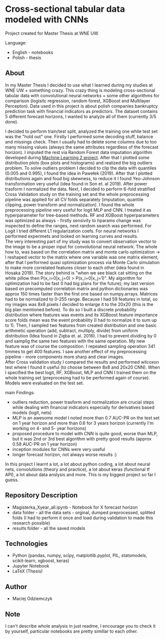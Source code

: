 # Cross-sectional tabular data modeled with CNNs
Project created for Master Thesis at WNE UW.

Language:
 - English - notebooks
 - Polish - thesis

## About
In my Master Thesis I decided to use what I learned during my studies at WNE UW + something crazy. This crazy thing is modeling cross-sectional tabular data with convolutional neural networks + some other algorithms for comparison (logisitc regression, random forest, XGBoost and Multilayer Percepton). Data used in this project is about polish companies bankruptcy prediction task with financial indicators as predictors. The dataset contains 5 different forecast horizons, I wanted to analyze all of them (currently 3/5 done). 

I decided to perform train/test split, analyzed the training one while test set was the "hold out" one. Firstly I performed some decoding stuff, balance and missings check. Then I usually had to delete some columns due to too many missing values (always the same attributes regardless of the forecast horizon). I imputed the rest via Random Forest data imputation algorithm developed during [Machine Learning 2 project](https://github.com/maciejodziemczyk/Can-PCA-extract-important-informations-from-non-significant-features-Neurak-Network-case). After that I plotted some distribution plots (box plots and histograms) and realized the big outliers problem. To solve outliers problem 
I decided to clip the data with quantiles (0.005 and 0.995), I found the idea in Pawełek (2019). After that I plotted distributions again and foud big skewness, to reduce it I found Yeo-Johnson transformation very useful (idea found in Son et. al 2019). After power trasform I normalized the data. Next, I decided to perform 6-fold stratified Cross Validation study on the training set and the whole preprocessing pipeline was applied for all CV folds separately (imputation, quantile clipping, power transform and normalization). 
I found the whole preprocessing pipeline very useful for logit MLP and CNN. I treated it as hyperparameter for tree-based methods. RF and XGBoost hyperparameters was optimized as always - firstly sensivity to hparams change was inspected to define the ranges, next random search was performed. For Logit I tried different L1 regularization coefs. For neural networks I performed experimets and looked on learning curves and results. <br>
The very interesting part of my study was to convert observation vector to the image to be a proper input for convolutional neural network. The whole how to, was based on the correlation matrix and monte carlo optimization -> I reshaped vector to the matrix where one variable was one matrix element, after that I performed quasi optimization process via Monte Carlo simulation to make more correlated features closer to each other (idea found in Hosaka 2019). The story behind is "when we see black cat sitting on the white pillow then P(x_i=0|x_j=0) > P(x_i=0|x_j=1)". My algorithm for optimization had to be fast (I had big plans for the future); my last version based on precomputed correlation matrix and python dictionaries was approx 150 times faster than the first one based on numpy.arrays. Matrices had to be normalized to 0-255 range. Because I had 59 features in total, so my images was 8x8 pixels I decided to enlarge it to the 20x20 (this is the big plan mentioned before). To do so I built a discrete probability distribution where features was events and its XGBoost feature importance score folds mean was the event probability (I had to normalize it to sum up to 1). Then, I sampled two features from created distribution and one basic arithmetic operation (add, subtract, multiply, divide) from uniform distribution (Idea found in Zięba et. al. 2016).
I had to prevent dividing by 0 and samplig the same two features with the same operation. My new feature was of course the composition. I repeated sampling operation 341 timmes to get 400 features. I saw another effect of my preprocessing pipeline - more components more sharp and clear images. <br>
After Cross validation study I compared the results and performed wilcoxon test where I found it useful (to choose between 8x8 and 20x20 CNN). When I specified the best logit, RF, XGBoost, MLP and CNN I trained them on the whole training set (preprocesing had to be performed again of course). Models were evaluated on the test set.

main Findings:
 - outliers reduction, power trasform and normalization are crucial steps while dealing with financial indicators especially for derivatives based models (logit, nets)
 - MLP is an awesome model I noted more than 0.7 AUC-PR on the test set on 1 year horizon and more than 0.6 for 3 years horizon (currently I'm working on 4- and 5- year horizons)
 - proposed procedure to model with CNN is quite good, worse than MLP, but it was 2nd or 3rd best algorithm with pretty good results (approx 0.58 AUC-PR on 1 year horizon) 
 - inception modules for CNNs were very useful
 - longer forecast horizon, not always worse results :)

In this project I learnt a lot, a lot about python coding, a lot about neural nets, convolutions (theory and practice), a lot about keras (functional tf API), a lot about data anslysis and more. This is my biggest project so far I guess.

## Repository Description
 - Magisterka_Xyear_all.ipynb - Notebook for X forecast horizon
 - data folder - all the data sets - orginal, dumped preprocessed, splitted folds (I had to perform it once and load during validation to made this research possible)
 - results folder - all the saved models

## Technologies
 - Python (pandas, numpy, scipy, matplotlib.pyplot, PIL, statsmodels, scikit-learn, xgboost, keras)
 - Jupyter Notebook
 - LaTeX (Thesis)

## Author
 - Maciej Odziemczyk

## Note
I can't describe whole analysis in just readme, I encourage you to check it by yourself, particular notebooks are pretty simillar to each other. 
